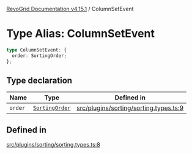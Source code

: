 [RevoGrid Documentation v4.15.1](README.md) / ColumnSetEvent

# Type Alias: ColumnSetEvent

```ts
type ColumnSetEvent: {
  order: SortingOrder;
};
```

## Type declaration

| Name | Type | Defined in |
| ------ | ------ | ------ |
| `order` | [`SortingOrder`](TypeAlias.SortingOrder.md) | [src/plugins/sorting/sorting.types.ts:9](https://github.com/revolist/revogrid/blob/9d06c9d1de184a8cd977144efe5186ec5a7312cb/src/plugins/sorting/sorting.types.ts#L9) |

## Defined in

[src/plugins/sorting/sorting.types.ts:8](https://github.com/revolist/revogrid/blob/9d06c9d1de184a8cd977144efe5186ec5a7312cb/src/plugins/sorting/sorting.types.ts#L8)
